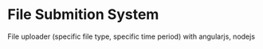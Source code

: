 # File Submition System
 File uploader (specific file type, specific time period) with angularjs, nodejs 
